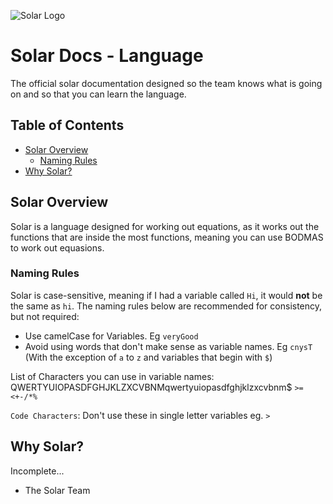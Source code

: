 ![Solar Logo](https://github.com/Solar-language/Solar/blob/master/media/solar-logo.png?raw=true)

# Solar Docs - Language

The official solar documentation designed so the team knows what is going on and so that you can learn the language.

## Table of Contents

- [Solar Overview](#solar-overview)
    - [Naming Rules](#naming-rules)
- [Why Solar?](#why-solar)

## Solar Overview

Solar is a language designed for working out equations, as it works out the functions that are inside the most functions, meaning you can use BODMAS to work out equasions.

### Naming Rules 

Solar is case-sensitive, meaning if I had a variable called `Hi`, it would **not** be the same as `hi`.
The naming rules below are recommended for consistency, but not required:

- Use camelCase for Variables. Eg `veryGood`
- Avoid using words that don't make sense as variable names. Eg `cnysT` (With the exception of `a` to `z` and variables that begin with `$`)

List of Characters you can use in variable names: QWERTYUIOPASDFGHJKLZXCVBNMqwertyuiopasdfghjklzxcvbnm$ `>=<+-/*%`

`Code Characters`: Don't use these in single letter variables eg. `>`

## Why Solar?

Incomplete...
- The Solar Team
